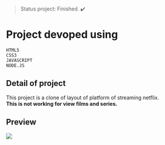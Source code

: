> Status project: Finished. :heavy_check_mark:
# Project devoped using
```
HTML5
CSS3
JAVASCRIPT
NODE.JS
```

## Detail of project

This project is a clone of layout of platform of streaming netflix.<br>
<strong>This is not working for view films and series.</strong>

## Preview 
![](./public/img/preview.png.png)
